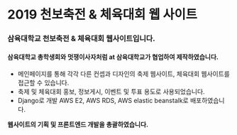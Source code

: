 # 2019 천보축전 & 체육대회 웹 사이트

### 삼육대학교 천보축전 & 체육대회 웹사이트입니다.
#### 삼육대학교 총학생회와 멋쟁이사자처럼 at 삼육대학교가 협업하여 제작하였습니다.
- 메인페이지를 통해 각각 다른 컨셉과 디자인의 축제 웹사이트, 체육대회 웹사이트를 접근할 수 있습니다.
- 축제 및 체육대회 홍보, 정보게시, 이벤트 및 투표 용도로 사용되었습니다.
- Django로 개발 AWS E2, AWS RDS, AWS elastic beanstalk로 배포하였습니다.

**웹사이트의 기획 및 프론트엔드 개발을 총괄하였습니다.**


